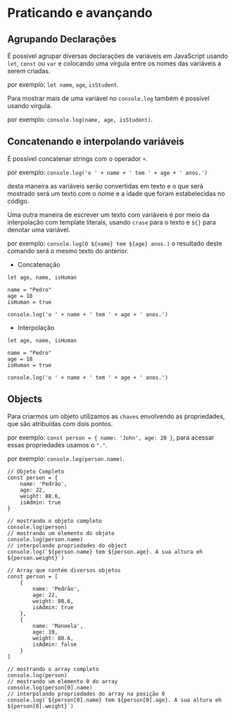 # Praticando e avançando

## Agrupando Declarações
É possível agrupar diversas declarações de variáveis em JavaScript usando `let`, `const` ou `var` e colocando uma vírgula entre os nomes das variáveis a serem criadas.

por exemplo: `let name`, `age`, `isStudent`.

Para mostrar mais de uma variável no `console.log` também é possível usando vírgula.

por exemplo: `console.log(name, age, isStudent)`.

## Concatenando e interpolando variáveis
É possível concatenar strings com o operador `+`.

por exemplo: `console.log('o ' + name + ' tem ' + age + ' anos.')` 

desta maneira as variáveis serão convertidas em texto e o que será mostrado será um texto com o nome e a idade que foram estabelecidas no código.

Uma outra maneira de escrever um texto com variáveis é por meio da interpolação com template literals, usando `crase` para o texto e `${}` para denotar uma variável.

por exemplo: `console.log(O ${name} tem ${age} anos.)` o resultado deste comando será o mesmo texto do anterior.

- Concatenação
```JS
let age, name, isHuman

name = "Pedro"
age = 18
isHuman = true

console.log('o ' + name + ' tem ' + age + ' anos.')
```

- Interpolação
```JS
let age, name, isHuman

name = "Pedro"
age = 18
isHuman = true

console.log('o ' + name + ' tem ' + age + ' anos.')
```

## Objects
Para criarmos um objeto utilizamos as `chaves` envolvendo as propriedades, que são atribuídas com dois pontos.

por exemplo: `const person = { name: 'John', age: 20 }`, para acessar essas propriedades usamos o `"."`.

por exemplo: `console.log(person.name)`.

```JS
// Objeto Completo
const person = {
    name: 'Pedrão',
    age: 22,
    weight: 88.6,
    isAdmin: true
}

// mostrando o objeto completo
console.log(person)
// mostrando um elemento do objeto
console.log(person.name)
// interpolando propriedades do object
console.log(`${person.name} tem ${person.age}. A sua altura eh ${person.weight}`)
```

```JS
// Array que contém diversos objetos
const person = [
    {
        name: 'Pedrão',
        age: 22,
        weight: 88.6,
        isAdmin: true
    },
    {
        name: 'Manoela',
        age: 19,
        weight: 80.6,
        isAdmin: false
    }   
]

// mostrando o array completo
console.log(person)
// mostrando um elemento 0 do array
console.log(person[0].name)
// interpolando propriedades do array na posição 0
console.log(`${person[0].name} tem ${person[0].age}. A sua altura eh ${person[0].weight}`)
```
